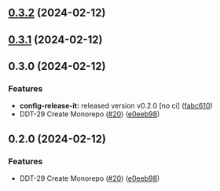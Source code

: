 

## [0.3.2](https://github.com/zitdevs/deft-dodo/compare/@deft-dodo/config-release-it-v0.3.1...@deft-dodo/config-release-it-v0.3.2) (2024-02-12)

## [0.3.1](https://github.com/zitdevs/deft-dodo/compare/@deft-dodo/config-release-it-v0.3.0...@deft-dodo/config-release-it-v0.3.1) (2024-02-12)

## 0.3.0 (2024-02-12)


### Features

* **config-release-it:** released version v0.2.0 [no ci] ([fabc610](https://github.com/zitdevs/deft-dodo/commit/fabc610934325773d913e860cdcd13c7d899e0bc))
* DDT-29 Create Monorepo ([#20](https://github.com/zitdevs/deft-dodo/issues/20)) ([e0eeb98](https://github.com/zitdevs/deft-dodo/commit/e0eeb98c1d0ec6bd59a420f77e9a38b4638e05f5))

## 0.2.0 (2024-02-12)


### Features

* DDT-29 Create Monorepo ([#20](https://github.com/zitdevs/deft-dodo/issues/20)) ([e0eeb98](https://github.com/zitdevs/deft-dodo/commit/e0eeb98c1d0ec6bd59a420f77e9a38b4638e05f5))
